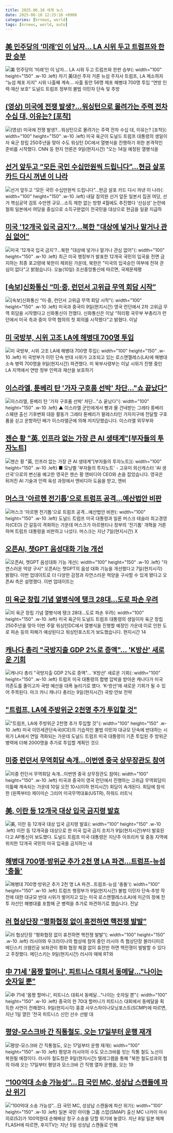 ```yaml
---
title: 2025.06.10 세계 뉴스
date: 2025-06-10 12:25:16 +0900
categories: [krnews, world]
tags: [krnews, world, auto]
---
```

## [美 민주당의 ‘미래’인 이 남자… LA 시위 두고 트럼프와 한판 승부](https://n.news.naver.com/mnews/article/023/0003910141)

![美 민주당의 ‘미래’인 이 남자… LA 시위 두고 트럼프와 한판 승부](https://mimgnews.pstatic.net/image/origin/023/2025/06/10/3910141.jpg?type=nf220_150){: width="100" height="150" .w-10 .left}
차기 美대선 주자 거론 뉴섬 주지사 트럼프, LA 제소하자 “뉴섬 체포 지지” 시위 나흘째 계속… 사흘 동안 56명 체포 해병대 700명 투입 “연방 인력·재산 보호“ 도널드 트럼프 정부의 불법 이민자 단속 및 추방

## [(영상) 미국에 전쟁 발생?…워싱턴으로 몰려가는 주력 전차 수십 대, 이유는? [포착]](https://n.news.naver.com/mnews/article/081/0003547639)

![(영상) 미국에 전쟁 발생?…워싱턴으로 몰려가는 주력 전차 수십 대, 이유는? [포착]](https://mimgnews.pstatic.net/image/origin/081/2025/06/10/3547639.jpg?type=nf220_150){: width="100" height="150" .w-10 .left}
미국 육군이 도널드 트럼프 대통령의 생일이자 육군 창립 250주년을 맞아 수도 워싱턴 DC에서 열병식을 진행하기 위한 본격적인 준비를 시작했다. CNN 등 현지 언론은 9일(현지시간) “오는 14일 예정된 열병식을

## [선거 앞두고 “모든 국민 수십만원씩 드립니다”...현금 살포 카드 다시 꺼낸 이 나라](https://n.news.naver.com/mnews/article/009/0005506127)

![선거 앞두고 “모든 국민 수십만원씩 드립니다”...현금 살포 카드 다시 꺼낸 이 나라](https://mimgnews.pstatic.net/image/origin/009/2025/06/10/5506127.jpg?type=nf220_150){: width="100" height="150" .w-10 .left}
내달 참의원 선거 앞둔 일본서 집권 여당, 선거 핵심공약 검토 수만엔 규모...소득 제한 없는 방향 4월에도 추진했다 ‘선심성’ 논란에 철회 일본에서 여당을 중심으로 소득구분없이 전국민을 대상으로 현금을 일괄 지급하

## [미국 '12개국 입국 금지'?…북한 "대상에 넣거나 말거나 관심 없어"](https://n.news.naver.com/mnews/article/057/0001890598)

![미국 '12개국 입국 금지'?…북한 "대상에 넣거나 말거나 관심 없어"](https://mimgnews.pstatic.net/image/origin/057/2025/06/10/1890598.jpg?type=nf220_150){: width="100" height="150" .w-10 .left}
최근 미국 행정부가 발표한 12개국 국민의 입국을 전면 금지하는 최종 포고령에 북한이 제외된 가운데, 북한은 "미국의 입국승인 여부에 전혀 관심이 없다"고 밝혔습니다. 오늘(10일) 조선중앙통신에 따르면, 국제문제평

## [[속보]신화통신 “미·중, 런던서 고위급 무역 회담 시작”](https://n.news.naver.com/mnews/article/032/0003375120)

![[속보]신화통신 “미·중, 런던서 고위급 무역 회담 시작”](https://mimgnews.pstatic.net/image/origin/032/2025/06/09/3375120.jpg?type=nf220_150){: width="100" height="150" .w-10 .left}
미국과 중국이 9일(현지시간) 영국 런던에서 2차 고위급 무역 회담을 시작했다고 신화통신이 전했다. 신화통신은 이날 “허리펑 국무부 부총리가 런던에서 미국 측과 중미 무역 협의의 첫 회의를 시작했다”고 밝혔다. 이날

## [미 국방부, 시위 고조 LA에 해병대 700명 투입](https://n.news.naver.com/mnews/article/032/0003375136)

![미 국방부, 시위 고조 LA에 해병대 700명 투입](https://mimgnews.pstatic.net/image/origin/032/2025/06/10/3375136.jpg?type=nf220_150){: width="100" height="150" .w-10 .left}
미 국방부가 이민 단속 반대 시위가 고조되고 있는 로스앤젤레스(LA)에 해병대 소속 병력 700명을 9일(현지시간) 파견했다. 미 북부사령부는 이날 시위가 진행 중인 LA 지역에서 연방 정부 인력과 재산을 보호하기

## [이스라엘, 툰베리 탄 '가자 구호품 선박' 차단…"쇼 끝났다"](https://n.news.naver.com/mnews/article/055/0001264933)

![이스라엘, 툰베리 탄 '가자 구호품 선박' 차단…"쇼 끝났다"](https://mimgnews.pstatic.net/image/origin/055/2025/06/09/1264933.jpg?type=nf220_150){: width="100" height="150" .w-10 .left}
▲ 이스라엘 군인에게서 빵과 물 건네받는 그레타 툰베리 스웨덴 출신 기후변화 대응 활동가 그레타 툰베리가 팔레스타인 가자지구에 전달할 구호품을 싣고 운항하던 배가 이스라엘군에 의해 저지당했습니다. 이스라엘 외무부와

## [젠슨 황 "英, 인프라 없는 가장 큰 AI 생태계"[부자들의 투자노트]](https://n.news.naver.com/mnews/article/374/0000444844)

![젠슨 황 "英, 인프라 없는 가장 큰 AI 생태계"[부자들의 투자노트]](https://mimgnews.pstatic.net/image/origin/374/2025/06/10/444844.jpg?type=nf220_150){: width="100" height="150" .w-10 .left}
■ 모닝벨 '부자들의 투자노트' - 고유미 외신캐스터 'AI 생산국'으로의 변신을 예고한 영국은 젠슨 황 엔비디아 CEO와 손을 잡았습니다. 영국은 뒤처진 AI 기술과 인력 육성 과정에서 엔비디아 도움을 받고, 엔비

## [머스크 '아르헨 전기톱'으로 트럼프 공격…예산법안 비판](https://n.news.naver.com/mnews/article/025/0003446686)

![머스크 '아르헨 전기톱'으로 트럼프 공격…예산법안 비판](https://mimgnews.pstatic.net/image/origin/025/2025/06/09/3446686.jpg?type=nf220_150){: width="100" height="150" .w-10 .left}
도널드 트럼프 미국 대통령과 일론 머스크 테슬라 최고경영자(CEO) 간 갈등이 격화하는 가운데 머스크가 아르헨티나 정부의 '전기톱' 개혁을 거론하며 트럼프 대통령을 비판하고 나섰다. 머스크는 지난 7일(현지시간) X

## [오픈AI, 챗GPT 음성대화 기능 개선](https://n.news.naver.com/mnews/article/366/0001083822)

![오픈AI, 챗GPT 음성대화 기능 개선](https://mimgnews.pstatic.net/image/origin/366/2025/06/09/1083822.jpg?type=nf220_150){: width="100" height="150" .w-10 .left}
“자연스러운 억양 구사” 오픈AI는 챗GPT의 음성 대화 기능을 개선했다고 7일(현지시각) 밝혔다. 이번 업데이트로 더 다양한 감정과 자연스러운 억양을 구사할 수 있게 됐다고 오픈AI 측은 설명했다. 이번 업데이트는

## [미 육군 창립 기념 열병식에 탱크 28대…도로 파손 우려](https://n.news.naver.com/mnews/article/422/0000747851)

![미 육군 창립 기념 열병식에 탱크 28대…도로 파손 우려](https://mimgnews.pstatic.net/image/origin/422/2025/06/10/747851.jpg?type=nf220_150){: width="100" height="150" .w-10 .left}
미국 육군이 도널드 트럼프 대통령의 생일이자 육군 창립 250주년을 맞아 이번 주말 워싱턴DC에서 열병식을 진행할 예정인 가운데 이로 인한 도로 파손 등의 피해가 예상된다고 워싱턴포스트가 보도했습니다. 현지시간 14

## [캐나다 총리 "국방지출 GDP 2%로 증액"… 'K방산' 새로운 기회](https://n.news.naver.com/mnews/article/025/0003446881)

![캐나다 총리 "국방지출 GDP 2%로 증액"… 'K방산' 새로운 기회](https://mimgnews.pstatic.net/image/origin/025/2025/06/10/3446881.jpg?type=nf220_150){: width="100" height="150" .w-10 .left}
트럼프 미국 대통령의 합병 압박을 받아온 캐나다가 미국 의존도를 줄이고자 국방 예산을 대폭 늘리기로 했다. ‘K-방산’에 새로운 기회가 될 수 있어 주목된다. 마크 카니 캐나다 총리는 9일(현지시간) 국방·안보 전략

## ["트럼프, LA에 주방위군 2천명 추가 투입할 것"](https://n.news.naver.com/mnews/article/448/0000533769)

!["트럼프, LA에 주방위군 2천명 추가 투입할 것"](https://mimgnews.pstatic.net/image/origin/448/2025/06/10/533769.jpg?type=nf220_150){: width="100" height="150" .w-10 .left}
미국 이민세관단속국(ICE)의 기습적인 불법 이민자 대규모 단속에 반대하는 시위가 LA에서 연일 격화되는 가운데 도널드 트럼프 미국 대통령이 기존 투입된 주 방위군 병력에 더해 2000명을 추가로 투입할 계획인 것으

## [미중 런던서 무역회담 속개…이번엔 중국 상무장관도 참여](https://n.news.naver.com/mnews/article/016/0002482638)

![미중 런던서 무역회담 속개…이번엔 중국 상무장관도 참여](https://mimgnews.pstatic.net/image/origin/016/2025/06/10/2482638.jpg?type=nf220_150){: width="100" height="150" .w-10 .left}
미국과 중국이 영국 런던에서 진행하는 고위급 무역회담이 이틀째 계속되는 가운데 10일 오전 10시(이하 현지시간) 회담이 속개된다. 회담에 참석한 (왼쪽부터) 제이미슨 그리어 미국무역대표(USTR), 하워드 러트닉

## [美, 이란 등 12개국 대상 입국 금지령 발효](https://n.news.naver.com/mnews/article/277/0005604744)

![美, 이란 등 12개국 대상 입국 금지령 발효](https://mimgnews.pstatic.net/image/origin/277/2025/06/09/5604744.jpg?type=nf220_150){: width="100" height="150" .w-10 .left}
이란 등 12개국을 대상으로 한 미국 입국 금지 조치가 9일(현지시간)부터 발효된다고 AP통신이 보도했다. 도널드 트럼프 미국 대통령은 지난주 아프리카 및 중동 지역에 위치한 12개국 국민의 미국 입국을 금지하는 내

## [해병대 700명·방위군 추가 2천 명 LA 파견…트럼프-뉴섬 '충돌'](https://n.news.naver.com/mnews/article/055/0001265198)

![해병대 700명·방위군 추가 2천 명 LA 파견…트럼프-뉴섬 '충돌'](https://mimgnews.pstatic.net/image/origin/055/2025/06/10/1265198.jpg?type=nf220_150){: width="100" height="150" .w-10 .left}
트럼프 행정부가 9일(현지시간) 불법 이민자 단속·추방 작전에 대한 대규모 반대 시위가 벌어지고 있는 미국 로스앤젤레스(LA)에 미군의 정예 전투 자산인 해병대를 포함해 군 병력을 추가로 파견하기로 했습니다. 전날

## [러 협상단장 “평화협정 없이 휴전하면 핵전쟁 발발”](https://n.news.naver.com/mnews/article/032/0003375147)

![러 협상단장 “평화협정 없이 휴전하면 핵전쟁 발발”](https://mimgnews.pstatic.net/image/origin/032/2025/06/10/3375147.jpg?type=nf220_150){: width="100" height="150" .w-10 .left}
러시아와 우크라이나의 협상에 참여 중인 러시아 측 협상단장 블라디미르 메딘스키 크렘린궁 보좌관이 평화 협정 체결 없이 휴전만 하면 핵전쟁이 발발할 수 있다고 주장했다. 메딘스키는 9일(현지시간) 러시아 매체 RT와

## [中 71세 '몸짱 할머니', 피트니스 대회서 동메달…"나이는 숫자일 뿐"](https://n.news.naver.com/mnews/article/003/0013294322)

![中 71세 '몸짱 할머니', 피트니스 대회서 동메달…"나이는 숫자일 뿐"](https://mimgnews.pstatic.net/image/origin/003/2025/06/10/13294322.jpg?type=nf220_150){: width="100" height="150" .w-10 .left}
중국의 한 70대 할머니가 피트니스 대회에서 동메달을 획득한 사연이 전해졌다. 9일(현지시각) 홍콩 사우스차이나모닝포스트(SCMP)에 따르면, 지난 1일 열린 '전국 피트니스 신인 선수 선발 대

## [평양-모스크바 간 직통철도, 오는 17일부터 운행 재개](https://n.news.naver.com/mnews/article/469/0000869399)

![평양-모스크바 간 직통철도, 오는 17일부터 운행 재개](https://mimgnews.pstatic.net/image/origin/469/2025/06/10/869399.jpg?type=nf220_150){: width="100" height="150" .w-10 .left}
평양과 러시아의 수도 모스크바를 잇는 직통 철도 노선이 복원될 예정이다. 러시아 철도청은 9일(현지시간) 텔레그램을 통해 "북한 철도성과의 협의 아래 오는 17일부터 평양과 모스크바 간 직행 열차 운행을, 오는 19

## [“100억대 소송 가능성”…日 국민 MC, 성상납 스캔들에 파산 위기](https://n.news.naver.com/mnews/article/009/0005505383)

![“100억대 소송 가능성”…日 국민 MC, 성상납 스캔들에 파산 위기](https://mimgnews.pstatic.net/image/origin/009/2025/06/09/5505383.jpg?type=nf220_150){: width="100" height="150" .w-10 .left}
일본 국민 아이돌 그룹 스맙(SMAP) 출신 MC 나카이 마사히로(52)가 100억원대 손해배상 청구 소송을 당할 위기에 놓였다. 지난 8일 일본 매체 FLASH에 따르면, 후지TV는 지난 5일 성상납 스캔들로 인해

